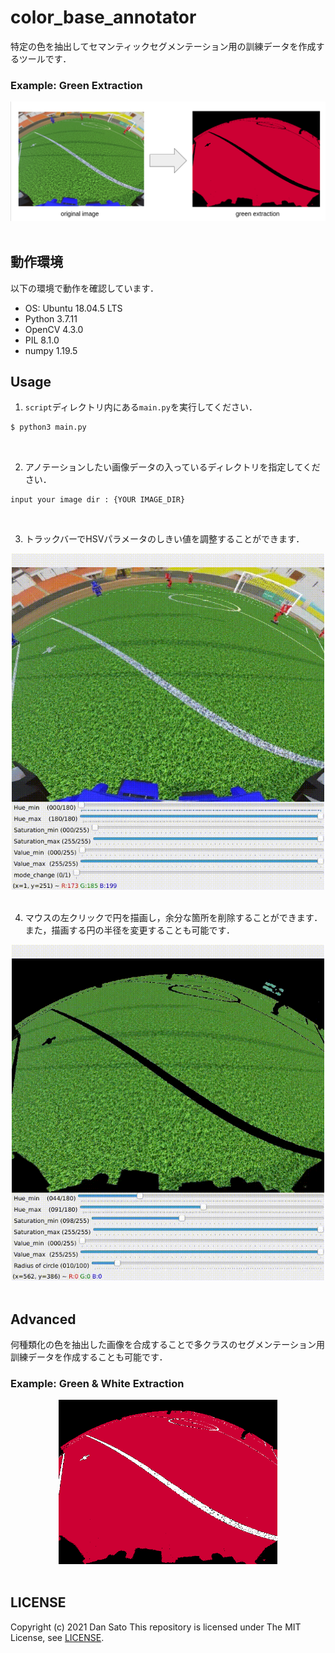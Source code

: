 # color_base_annotator
特定の色を抽出してセマンティックセグメンテーション用の訓練データを作成するツールです．  
### Example: Green Extraction
<div align="center">
<img src=https://github.com/Dansato1203/images/blob/master/color_base_annotator/annotation_example.png width=700px/>  
</div>
<br />

## 動作環境
以下の環境で動作を確認しています．  
- OS: Ubuntu 18.04.5 LTS
- Python 3.7.11
- OpenCV 4.3.0
- PIL 8.1.0
- numpy 1.19.5

## Usage
1. ```script```ディレクトリ内にある```main.py```を実行してください．  
```python
$ python3 main.py
```
<br />
  
2. アノテーションしたい画像データの入っているディレクトリを指定してください．  
```
input your image dir : {YOUR IMAGE_DIR}
```
<br />
  
3. トラックバーでHSVパラメータのしきい値を調整することができます．
<div align="center">
<img src=https://github.com/Dansato1203/images/blob/master/color_base_annotator/annotation.gif width=500px/>  
</div>
<br />
  
4. マウスの左クリックで円を描画し，余分な箇所を削除することができます．  
また，描画する円の半径を変更することも可能です．   
<div align="center">
<img src=https://github.com/Dansato1203/images/blob/master/color_base_annotator/mouseevent.gif width=500px/> 
</div>
<br />  

## Advanced
何種類化の色を抽出した画像を合成することで多クラスのセグメンテーション用訓練データを作成することも可能です．  
### Example: Green & White Extraction  
<div align="center">
<img src=https://github.com/Dansato1203/images/blob/master/color_base_annotator/000020_label.png width=350px/> 
</div>
<br />  

## LICENSE
Copyright (c) 2021 Dan Sato
This repository is licensed under The MIT License, see [LICENSE](https://github.com/Dansato1203/color_base_annotator/blob/master/LICENSE).
